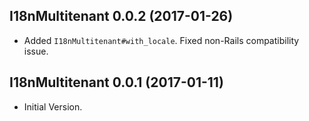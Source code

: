 ## I18nMultitenant 0.0.2 (2017-01-26) ##

*   Added `I18nMultitenant#with_locale`. Fixed non-Rails compatibility issue.

## I18nMultitenant 0.0.1 (2017-01-11) ##

*   Initial Version.
